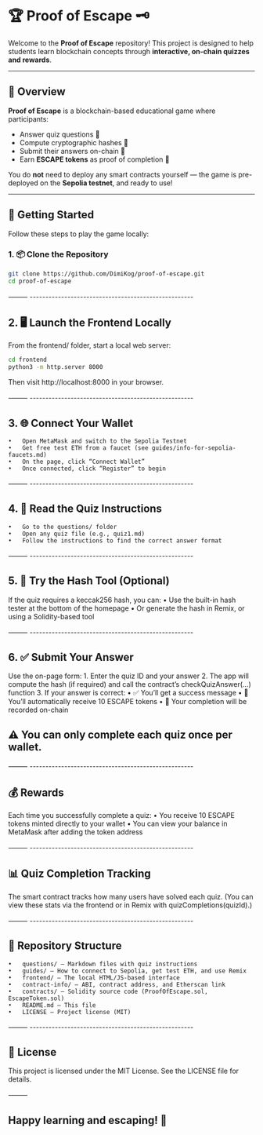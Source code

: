# 🏆 Proof of Escape 🗝️

Welcome to the **Proof of Escape** repository! This project is designed to help students learn blockchain concepts through **interactive, on-chain quizzes and rewards**.

---

## 🚀 Overview

**Proof of Escape** is a blockchain-based educational game where participants:

- Answer quiz questions 🤔
- Compute cryptographic hashes 🔑
- Submit their answers on-chain 🔗
- Earn **ESCAPE tokens** as proof of completion 🎁

You do **not** need to deploy any smart contracts yourself — the game is pre-deployed on the **Sepolia testnet**, and ready to use!

---

## 🧰 Getting Started

Follow these steps to play the game locally:

### 1. 📦 Clone the Repository

```bash
git clone https://github.com/DimiKog/proof-of-escape.git
cd proof-of-escape
```

⸻ ----------------------------------------------------

## 2. 🖥️ Launch the Frontend Locally

From the frontend/ folder, start a local web server:
```bash 
cd frontend
python3 -m http.server 8000
```
Then visit http://localhost:8000 in your browser.

⸻ ----------------------------------------------------

## 3. 🌐 Connect Your Wallet
	•	Open MetaMask and switch to the Sepolia Testnet
	•	Get free test ETH from a faucet (see guides/info-for-sepolia-faucets.md)
	•	On the page, click “Connect Wallet”
	•	Once connected, click “Register” to begin

⸻ ----------------------------------------------------

## 4. 📄 Read the Quiz Instructions
	•	Go to the questions/ folder
	•	Open any quiz file (e.g., quiz1.md)
	•	Follow the instructions to find the correct answer format

⸻ ----------------------------------------------------

## 5. 🧪 Try the Hash Tool (Optional)

If the quiz requires a keccak256 hash, you can:
	•	Use the built-in hash tester at the bottom of the homepage
	•	Or generate the hash in Remix, or using a Solidity-based tool

⸻ ----------------------------------------------------

## 6. ✅ Submit Your Answer

Use the on-page form:
	1.	Enter the quiz ID and your answer
	2.	The app will compute the hash (if required) and call the contract’s checkQuizAnswer(...) function
	3.	If your answer is correct:
	•	✅ You’ll get a success message
	•	🎁 You’ll automatically receive 10 ESCAPE tokens
	•	📌 Your completion will be recorded on-chain

## ⚠️ You can only complete each quiz once per wallet.

⸻ ----------------------------------------------------

## 💰 Rewards

Each time you successfully complete a quiz:
	•	You receive 10 ESCAPE tokens minted directly to your wallet
	•	You can view your balance in MetaMask after adding the token address

⸻ ----------------------------------------------------

## 📊 Quiz Completion Tracking

The smart contract tracks how many users have solved each quiz.
(You can view these stats via the frontend or in Remix with quizCompletions(quizId).)

⸻ ----------------------------------------------------

## 📂 Repository Structure
	•	questions/ – Markdown files with quiz instructions
	•	guides/ – How to connect to Sepolia, get test ETH, and use Remix
	•	frontend/ – The local HTML/JS-based interface
	•	contract-info/ – ABI, contract address, and Etherscan link
	•	contracts/ – Solidity source code (ProofOfEscape.sol, EscapeToken.sol)
	•	README.md – This file
	•	LICENSE – Project license (MIT)

⸻ ----------------------------------------------------

## 📜 License

This project is licensed under the MIT License.
See the LICENSE file for details.

⸻

## Happy learning and escaping! 🔐